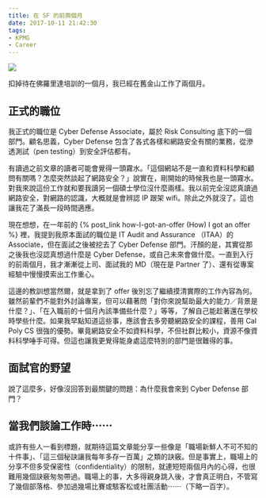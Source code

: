 ```yaml
---
title: 在 SF 的前兩個月
date: 2017-10-11 21:42:30
tags:
- KPMG
- Career
---
```

![](cover.png)

扣掉待在佛羅里達培訓的一個月，我已經在舊金山工作了兩個月。

<!--more-->

## 正式的職位

我正式的職位是 Cyber Defense Associate，屬於 Risk Consulting 底下的一個部門。顧名思義，Cyber Defense 包含了各式各樣和網路安全有關的業務，從滲透測試（pen testing）到安全評估都有。

有讀過之前文章的讀者可能會覺得一頭霧水。「這個網站不是一直和資料科學和顧問有關嗎？怎麼突然談起了網路安全？」說實在，剛開始的時候我也是一頭霧水。對我來說這份工作就和要我讀另一個碩士學位沒什麼兩樣。我以前完全沒認真讀過網路安全，對網路的認識，大概就是會辨認 IP 跟架 wifi。除此之外就沒了。這也讓我花了滿長一段時間適應。

現在想想，在一年前的 {% post_link how-I-got-an-offer (How) I got an offer %} 裡，我提到我原本面試的職位是 IT Audit and Assurance （ITAA）的 Associate，但在面試之後被挖去了 Cyber Defense 部門。汗顏的是，其實從那之後我也沒認真想過什麼是 Cyber Defense，或自己未來會做什麼。一直到入行的前兩個月，我才漸漸從上司、面試我的 MD（現在是 Partner 了）、還有從專案經驗中慢慢摸索出工作重心。

這邊的教訓想當然爾，就是拿到了 offer 後別忘了繼續摸清實際的工作內容為何。雖然前輩們不能對外討論專案，但可以藉著問「對你來說幫助最大的能力／背景是什麼？」、「在入職前的十個月內該準備些什麼？」等等，了解自己能趁著還在學校時學些什麼。如果我早點知道這些事，應該會去多旁聽網路安全的課程，善用 Cal Poly CS 很強的優勢。畢竟網路安全不如資料科學，不但社群比較小，資源不像資料科學唾手可得。但這也讓我更覺得能身處這麼特別的部門是很難得的事。

## 面試官的野望

說了這麼多，好像沒回答到最關鍵的問題：為什麼我會來到 Cyber Defense 部門？



## 當我們談論工作時⋯⋯

或許有些人一看到標題，就期待這篇文章能分享一些像是「職場新鮮人不可不知的十件事」、「這三個秘訣讓我每年多存一百萬」之類的訣竅。但是事實上，職場上的分享不但多受保密性（confidentiality）的限制，就連短短兩個月內的心得，也很難用幾個訣竅匆匆帶過。職場上的事，大多得親身跳入後，才會真正明白，不管寫了幾個部落格、參加過幾場比賽或駭客松或社團活動⋯⋯（下略一百字）。

